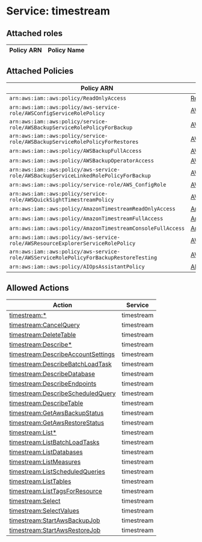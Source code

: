 # Service: timestream

## Attached roles

| Policy ARN | Policy Name |
|------------|-------------|
## Attached Policies

| Policy ARN | Policy Name |
|------------|-------------|
| `arn:aws:iam::aws:policy/ReadOnlyAccess` | [ReadOnlyAccess](../policies.md#readonlyaccess) |
| `arn:aws:iam::aws:policy/aws-service-role/AWSConfigServiceRolePolicy` | [AWSConfigServiceRolePolicy](../policies.md#awsconfigservicerolepolicy) |
| `arn:aws:iam::aws:policy/service-role/AWSBackupServiceRolePolicyForBackup` | [AWSBackupServiceRolePolicyForBackup](../policies.md#awsbackupservicerolepolicyforbackup) |
| `arn:aws:iam::aws:policy/service-role/AWSBackupServiceRolePolicyForRestores` | [AWSBackupServiceRolePolicyForRestores](../policies.md#awsbackupservicerolepolicyforrestores) |
| `arn:aws:iam::aws:policy/AWSBackupFullAccess` | [AWSBackupFullAccess](../policies.md#awsbackupfullaccess) |
| `arn:aws:iam::aws:policy/AWSBackupOperatorAccess` | [AWSBackupOperatorAccess](../policies.md#awsbackupoperatoraccess) |
| `arn:aws:iam::aws:policy/aws-service-role/AWSBackupServiceLinkedRolePolicyForBackup` | [AWSBackupServiceLinkedRolePolicyForBackup](../policies.md#awsbackupservicelinkedrolepolicyforbackup) |
| `arn:aws:iam::aws:policy/service-role/AWS_ConfigRole` | [AWS_ConfigRole](../policies.md#aws_configrole) |
| `arn:aws:iam::aws:policy/service-role/AWSQuickSightTimestreamPolicy` | [AWSQuickSightTimestreamPolicy](../policies.md#awsquicksighttimestreampolicy) |
| `arn:aws:iam::aws:policy/AmazonTimestreamReadOnlyAccess` | [AmazonTimestreamReadOnlyAccess](../policies.md#amazontimestreamreadonlyaccess) |
| `arn:aws:iam::aws:policy/AmazonTimestreamFullAccess` | [AmazonTimestreamFullAccess](../policies.md#amazontimestreamfullaccess) |
| `arn:aws:iam::aws:policy/AmazonTimestreamConsoleFullAccess` | [AmazonTimestreamConsoleFullAccess](../policies.md#amazontimestreamconsolefullaccess) |
| `arn:aws:iam::aws:policy/aws-service-role/AWSResourceExplorerServiceRolePolicy` | [AWSResourceExplorerServiceRolePolicy](../policies.md#awsresourceexplorerservicerolepolicy) |
| `arn:aws:iam::aws:policy/aws-service-role/AWSServiceRolePolicyForBackupRestoreTesting` | [AWSServiceRolePolicyForBackupRestoreTesting](../policies.md#awsservicerolepolicyforbackuprestoretesting) |
| `arn:aws:iam::aws:policy/AIOpsAssistantPolicy` | [AIOpsAssistantPolicy](../policies.md#aiopsassistantpolicy) |

## Allowed Actions

| Action | Service |
|--------|---------|
| [timestream:*](../actions.md#timestream:all) | timestream |
| [timestream:CancelQuery](../actions.md#timestream:cancelquery) | timestream |
| [timestream:DeleteTable](../actions.md#timestream:deletetable) | timestream |
| [timestream:Describe*](../actions.md#timestream:describeall) | timestream |
| [timestream:DescribeAccountSettings](../actions.md#timestream:describeaccountsettings) | timestream |
| [timestream:DescribeBatchLoadTask](../actions.md#timestream:describebatchloadtask) | timestream |
| [timestream:DescribeDatabase](../actions.md#timestream:describedatabase) | timestream |
| [timestream:DescribeEndpoints](../actions.md#timestream:describeendpoints) | timestream |
| [timestream:DescribeScheduledQuery](../actions.md#timestream:describescheduledquery) | timestream |
| [timestream:DescribeTable](../actions.md#timestream:describetable) | timestream |
| [timestream:GetAwsBackupStatus](../actions.md#timestream:getawsbackupstatus) | timestream |
| [timestream:GetAwsRestoreStatus](../actions.md#timestream:getawsrestorestatus) | timestream |
| [timestream:List*](../actions.md#timestream:listall) | timestream |
| [timestream:ListBatchLoadTasks](../actions.md#timestream:listbatchloadtasks) | timestream |
| [timestream:ListDatabases](../actions.md#timestream:listdatabases) | timestream |
| [timestream:ListMeasures](../actions.md#timestream:listmeasures) | timestream |
| [timestream:ListScheduledQueries](../actions.md#timestream:listscheduledqueries) | timestream |
| [timestream:ListTables](../actions.md#timestream:listtables) | timestream |
| [timestream:ListTagsForResource](../actions.md#timestream:listtagsforresource) | timestream |
| [timestream:Select](../actions.md#timestream:select) | timestream |
| [timestream:SelectValues](../actions.md#timestream:selectvalues) | timestream |
| [timestream:StartAwsBackupJob](../actions.md#timestream:startawsbackupjob) | timestream |
| [timestream:StartAwsRestoreJob](../actions.md#timestream:startawsrestorejob) | timestream |